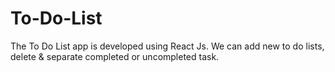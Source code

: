 # To-Do-List
The To Do List app is developed using React Js. We can add new to do lists, delete &amp; separate completed or uncompleted task.
